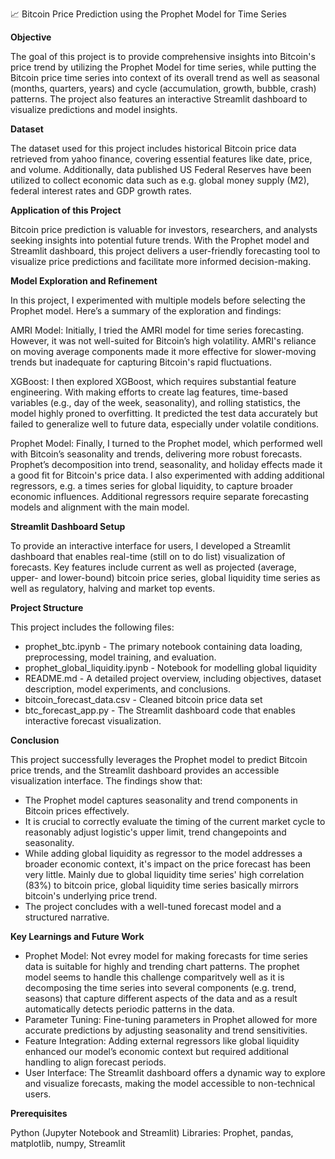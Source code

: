 📈 Bitcoin Price Prediction using the Prophet Model for Time Series


**Objective**

The goal of this project is to provide comprehensive insights into Bitcoin's price trend by utilizing the Prophet Model for time series, while putting the Bitcoin price time series into context of its overall trend as well as seasonal (months, quarters, years) and cycle (accumulation, growth, bubble, crash) patterns. The project also features an interactive Streamlit dashboard to visualize predictions and model insights.


**Dataset**

The dataset used for this project includes historical Bitcoin price data retrieved from yahoo finance, covering essential features like date, price, and volume. Additionally, data published US Federal Reserves have been utilized to collect economic data such as e.g. global money supply (M2), federal interest rates and GDP growth rates. 


**Application of this Project**

Bitcoin price prediction is valuable for investors, researchers, and analysts seeking insights into potential future trends. With the Prophet model and Streamlit dashboard, this project delivers a user-friendly forecasting tool to visualize price predictions and facilitate more informed decision-making.


**Model Exploration and Refinement**

In this project, I experimented with multiple models before selecting the Prophet model. Here’s a summary of the exploration and findings:


AMRI Model: Initially, I tried the AMRI model for time series forecasting. However, it was not well-suited for Bitcoin’s high volatility. AMRI's reliance on moving average components made it more effective for slower-moving trends but inadequate for capturing Bitcoin's rapid fluctuations.


XGBoost: I then explored XGBoost, which requires substantial feature engineering. With making efforts to create lag features, time-based variables (e.g., day of the week, seasonality), and rolling statistics, the model highly proned to overfitting. It predicted the test data accurately but failed to generalize well to future data, especially under volatile conditions.


Prophet Model: Finally, I turned to the Prophet model, which performed well with Bitcoin’s seasonality and trends, delivering more robust forecasts. Prophet’s decomposition into trend, seasonality, and holiday effects made it a good fit for Bitcoin's price data. I also experimented with adding additional regressors, e.g. a times series for global liquidity, to capture broader economic influences. Additional regressors require separate forecasting models and alignment with the main model.


**Streamlit Dashboard Setup**

To provide an interactive interface for users, I developed a Streamlit dashboard that enables real-time (still on to do list) visualization of forecasts. Key features include current as well as projected (average, upper- and lower-bound) bitcoin price series, global liquidity time series as well as regulatory, halving and market top events.


**Project Structure**

This project includes the following files:

- prophet_btc.ipynb - The primary notebook containing data loading, preprocessing, model training, and evaluation.
- prophet_global_liquidity.ipynb - Notebook for modelling global liquidity
- README.md - A detailed project overview, including objectives, dataset description, model experiments, and conclusions.
- bitcoin_forecast_data.csv - Cleaned bitcoin price data set
- btc_forecast_app.py - The Streamlit dashboard code that enables interactive forecast visualization.


**Conclusion**

This project successfully leverages the Prophet model to predict Bitcoin price trends, and the Streamlit dashboard provides an accessible visualization interface. The findings show that:


- The Prophet model captures seasonality and trend components in Bitcoin prices effectively.
- It is crucial to correctly evaluate the timing of the current market cycle to reasonably adjust logistic's upper limit, trend changepoints and seasonality.
- While adding global liquidity as regressor to the model addresses a broader economic context, it's impact on the price forecast has been very little. Mainly due to global liquidity time series' high correlation (83%) to bitcoin price, global liquidity time series basically mirrors bitcoin's underlying price trend.
- The project concludes with a well-tuned forecast model and a structured narrative.


**Key Learnings and Future Work**

- Prophet Model: Not evrey model for making forecasts for time series data is suitable for highly and trending chart patterns. The prophet model seems to handle this challenge comparitvely well as it is decomposing the time series into several components (e.g. trend, seasons) that capture different aspects of the data and as a result automatically detects periodic patterns in the data. 
- Parameter Tuning: Fine-tuning parameters in Prophet allowed for more accurate predictions by adjusting seasonality and trend sensitivities.
- Feature Integration: Adding external regressors like global liquidity enhanced our model’s economic context but required additional handling to align forecast periods.
- User Interface: The Streamlit dashboard offers a dynamic way to explore and visualize forecasts, making the model accessible to non-technical users.


**Prerequisites**

Python (Jupyter Notebook and Streamlit)
Libraries: Prophet, pandas, matplotlib, numpy, Streamlit
